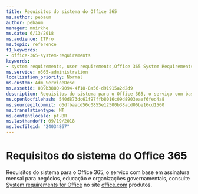 ```yaml
---
title: Requisitos do sistema do Office 365
ms.author: pebaum
author: pebaum
manager: mnirkhe
ms.date: 6/13/2018
ms.audience: ITPro
ms.topic: reference
f1_keywords:
- office-365-system-requirements
keywords:
- system requirements, user requirements,Office 365 System Requirements
ms.service: o365-administration
localization_priority: Normal
ms.custom: Adm_ServiceDesc
ms.assetid: 089b3880-9094-4f18-8a56-d91915a2d2d9
description: Requisitos do sistema para o Office 365, o serviço com base em assinatura mensal para negócios, educação e organizações governamentais, consulte System requirements for Office no site office.com produtos.
ms.openlocfilehash: 540d873dc61f97ffb8016c09d8903eaef6fed4a8
ms.sourcegitcommit: d6dfbaacd56c0855e12500b38acd06be16cd1560
ms.translationtype: MT
ms.contentlocale: pt-BR
ms.lasthandoff: 09/19/2018
ms.locfileid: "24034867"
---
```

# <a name="office-365-system-requirements"></a>Requisitos do sistema do Office 365

Requisitos do sistema para o Office 365, o serviço com base em assinatura mensal para negócios, educação e organizações governamentais, consulte [System requirements for Office](http://go.microsoft.com/fwlink/?LinkID=626095&amp;clcid=0x409) no site [office.com](http://go.microsoft.com/fwlink/?LinkID=509817&amp;clcid=0x409) produtos. 
  

